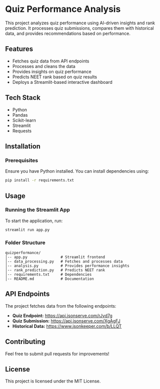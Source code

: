 # Quiz Performance Analysis

This project analyzes quiz performance using AI-driven insights and rank prediction. It processes quiz submissions, compares them with historical data, and provides recommendations based on performance.

## Features
- Fetches quiz data from API endpoints
- Processes and cleans the data
- Provides insights on quiz performance
- Predicts NEET rank based on quiz results
- Deploys a Streamlit-based interactive dashboard

## Tech Stack
- Python
- Pandas
- Scikit-learn
- Streamlit
- Requests

## Installation
### Prerequisites
Ensure you have Python installed. You can install dependencies using:
```bash
pip install -r requirements.txt
```

## Usage
### Running the Streamlit App
To start the application, run:
```bash
streamlit run app.py
```

### Folder Structure
```
quizperformance/
│-- app.py               # Streamlit frontend
│-- data_processing.py   # Fetches and processes data
│-- analysis.py          # Provides performance insights
│-- rank_prediction.py   # Predicts NEET rank
│-- requirements.txt     # Dependencies
│-- README.md            # Documentation
```

## API Endpoints
The project fetches data from the following endpoints:
- **Quiz Endpoint:** https://api.jsonserve.com/rJvd7g
- **Quiz Submission:** https://api.jsonserve.com/XgAgFJ
- **Historical Data:** https://www.jsonkeeper.com/b/LLQT


## Contributing
Feel free to submit pull requests for improvements!

## License
This project is licensed under the MIT License.

